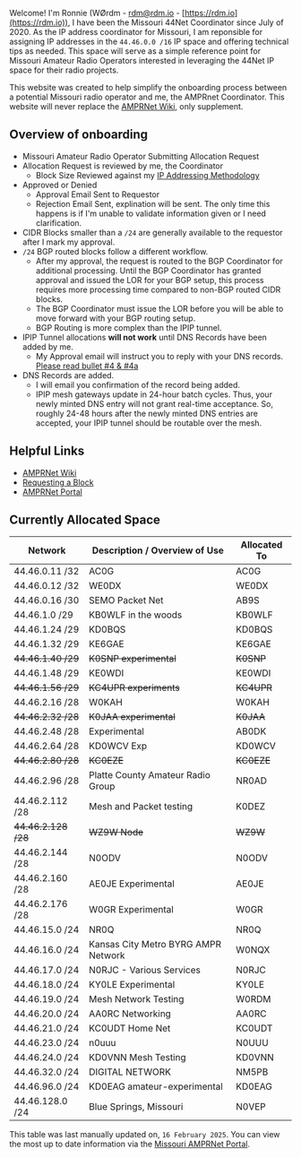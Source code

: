 Welcome! I'm Ronnie (WØrdm - [rdm@rdm.io](mailto:rdm@rdm.io) - [https://rdm.io](https://rdm.io)), I have been the Missouri 44Net Coordinator since July of 2020. As the IP address coordinator for Missouri, I am reponsible for assigning IP addresses in the `44.46.0.0 /16` IP space and offering technical tips as needed. This space will serve as a simple reference point for Missouri Amateur Radio Operators interested in leveraging the 44Net IP space for their radio projects.

This website was created to help simplify the onboarding process between a potential Missouri radio operator and me, the AMPRnet Coordinator. This website will never replace the [AMPRNet Wiki](https://wiki.ampr.org/), only supplement.

## Overview of onboarding

- Missouri Amateur Radio Operator Submitting Allocation Request
- Allocation Request is reviewed by me, the Coordinator
  - Block Size Reviewed against my [IP Addressing Methodology](guideline.MD)
- Approved or Denied
  - Approval Email Sent to Requestor
  - Rejection Email Sent, explination will be sent. The only time this happens is if I'm unable to validate information given or I need clarification.
- CIDR Blocks smaller than a `/24` are generally available to the requestor after I mark my approval.
- `/24` BGP routed blocks follow a different workflow.
  - After my approval, the request is routed to the BGP Coordinator for additional processing. Until the BGP Coordinator has granted approval and issued the LOR for your BGP setup, this process requires more processing time compared to non-BGP routed CIDR blocks.
  - The BGP Coordinator must issue the LOR before you will be able to move forward with your BGP routing setup.
  - BGP Routing is more complex than the IPIP tunnel.
- IPIP Tunnel allocations **will not work** until DNS Records have been added by me.
  - My Approval email will instruct you to reply with your DNS records. [Please read bullet #4 & #4a](guideline.MD)
- DNS Records are added.
  - I will email you confirmation of the record being added.
  - IPIP mesh gateways update in 24-hour batch cycles. Thus, your newly minted DNS entry will not grant real-time acceptance. So, roughly 24-48 hours after the newly minted DNS entries are accepted, your IPIP tunnel should be routable over the mesh.

## Helpful Links

- [AMPRNet Wiki](https://wiki.ampr.org/)
- [Requesting a Block](https://wiki.ampr.org/wiki/Requesting_a_block)
- [AMPRNet Portal](https://portal.ampr.org/)

## Currently Allocated Space

| Network             | Description / Overview of Use       | Allocated To |
| ------------------- | ----------------------------------- | ------------ |
| 44.46.0.11 /32      | AC0G                                | AC0G         |
| 44.46.0.12 /32      | WE0DX                               | WE0DX        |
| 44.46.0.16 /30      | SEMO Packet Net                     | AB9S         |
| 44.46.1.0 /29       | KB0WLF in the woods                 | KB0WLF       |
| 44.46.1.24 /29      | KD0BQS                              | KD0BQS       |
| 44.46.1.32 /29      | KE6GAE                              | KE6GAE       |
| ~~44.46.1.40 /29~~  | ~~K0SNP experimental~~              | ~~K0SNP~~    |
| 44.46.1.48 /29      | KE0WDI                              | KE0WDI       |
| ~~44.46.1.56 /29~~  | ~~KC4UPR experiments~~              | ~~KC4UPR~~   |
| 44.46.2.16 /28      | W0KAH                               | W0KAH        |
| ~~44.46.2.32 /28~~  | ~~K0JAA experimental~~              | ~~K0JAA~~    |
| 44.46.2.48 /28      | Experimental                        | AB0DK        |
| 44.46.2.64 /28      | KD0WCV Exp                          | KD0WCV       |
| ~~44.46.2.80 /28~~  | ~~KC0EZE~~                          | ~~KC0EZE~~   |
| 44.46.2.96 /28      | Platte County Amateur Radio Group   | NR0AD        |
| 44.46.2.112 /28     | Mesh and Packet testing             | K0DEZ        |
| ~~44.46.2.128 /28~~ | ~~WZ9W Node~~                       | ~~WZ9W~~     |
| 44.46.2.144 /28     | N0ODV                               | N0ODV        |
| 44.46.2.160 /28     | AE0JE Experimental                  | AE0JE        |
| 44.46.2.176 /28     | W0GR Experimental                   | W0GR         |
| 44.46.15.0 /24      | NR0Q                                | NR0Q         |
| 44.46.16.0 /24      | Kansas City Metro BYRG AMPR Network | W0NQX        |
| 44.46.17.0 /24      | N0RJC - Various Services            | N0RJC        |
| 44.46.18.0 /24      | KY0LE Experimental                  | KY0LE        |
| 44.46.19.0 /24      | Mesh Network Testing                | W0RDM        |
| 44.46.20.0 /24      | AA0RC Networking                    | AA0RC        |
| 44.46.21.0 /24      | KC0UDT Home Net                     | KC0UDT       |
| 44.46.23.0 /24      | n0uuu                               | N0UUU        |
| 44.46.24.0 /24      | KD0VNN Mesh Testing                 | KD0VNN       |
| 44.46.32.0 /24      | DIGITAL NETWORK                     | NM5PB        |
| 44.46.96.0 /24      | KD0EAG amateur-experimental         | KD0EAG       |
| 44.46.128.0 /24     | Blue Springs, Missouri              | N0VEP        |

This table was last manually updated on, `16 February 2025`. You can view the most up to date information via the [Missouri AMPRNet Portal](https://portal.ampr.org/networks.php?a=region&id=879).
